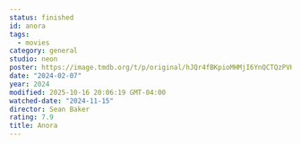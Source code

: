 ```yaml
---
status: finished
id: anora
tags:
  - movies
category: general
studio: neon
poster: https://image.tmdb.org/t/p/original/hJQr4fBKpioMHMjI6YnQCTQzPVH.jpg
date: "2024-02-07"
year: 2024
modified: 2025-10-16 20:06:19 GMT-04:00
watched-date: "2024-11-15"
director: Sean Baker
rating: 7.9
title: Anora
---
```

